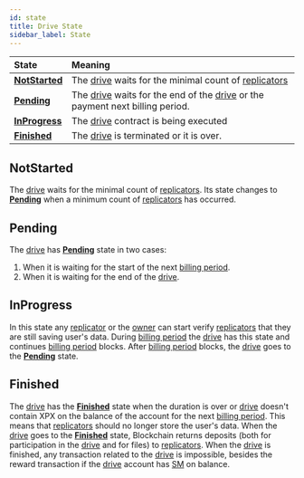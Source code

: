 ```yaml
---
id: state
title: Drive State
sidebar_label: State
---
```



| State                                 | Meaning                                                                                                    |
| :------------------------------------ | :--------------------------------------------------------------------------------------------------------- |
| [**NotStarted**](state.md#notstarted) | The [drive](overview.md) waits for the minimal count of [replicators](../../roles/replicator.md)           |
| [**Pending**](state.md#pending)       | The [drive](overview.md) waits for the end of the [drive](overview.md) or the payment next billing period. |
| [**InProgress**](state.md#inprogress) | The [drive](overview.md) contract is being executed                                                        |
| [**Finished**](state.md#finished)     | The [drive](overview.md) is terminated or it is over.                                                      |

## NotStarted

The [drive](overview.md) waits for the minimal count of [replicators](../../roles/replicator.md). Its state changes to [**Pending**](state.md#pending) when a minimum count of [replicators](../../roles/replicator.md) has occurred.

## Pending

The [drive](overview.md) has [**Pending**](state.md#pending) state in two cases:

1. When it is waiting for the start of the next [billing period](overview.md#billing-period).
2. When it is waiting for the end of the [drive](overview.md).

## InProgress

In this state any [replicator](../../roles/replicator.md) or the [owner](../../roles/owner.md) can start verify [replicators](../../roles/replicator.md) that they are still saving user's data. During [billing period](overview.md#billing-period) the [drive](overview.md) has this state and continues [billing period](overview.md#billing-period) blocks. After [billing period](overview.md#billing-period) blocks, the [drive](overview.md) goes to the [**Pending**](state.md#pending) state.

## Finished

The [drive](overview.md) has the [**Finished**](state.md#finished) state when the duration is over or [drive](overview.md) doesn't contain XPX on the balance of the account for the next [billing period](overview.md#billing-period). This means that [replicators](../../roles/replicator.md) should no longer store the user's data. When the [drive](overview.md) goes to the [**Finished**](state.md#finished) state, Blockchain returns deposits (both for participation in the [drive](overview.md) and for files) to [replicators](../../roles/replicator.md). When the [drive](overview.md) is finished, any transaction related to the [drive](overview.md) is impossible, besides the reward transaction if the [drive](overview.md) account has [SM](../../getting_started/economy.md#sm) on balance.
